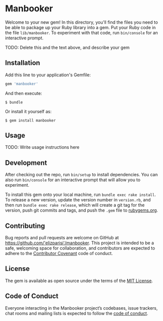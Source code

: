 # Manbooker

Welcome to your new gem! In this directory, you'll find the files you need to be able to package up your Ruby library into a gem. Put your Ruby code in the file `lib/manbooker`. To experiment with that code, run `bin/console` for an interactive prompt.

TODO: Delete this and the text above, and describe your gem

## Installation

Add this line to your application's Gemfile:

```ruby
gem 'manbooker'
```

And then execute:

    $ bundle

Or install it yourself as:

    $ gem install manbooker

## Usage

TODO: Write usage instructions here

## Development

After checking out the repo, run `bin/setup` to install dependencies. You can also run `bin/console` for an interactive prompt that will allow you to experiment.

To install this gem onto your local machine, run `bundle exec rake install`. To release a new version, update the version number in `version.rb`, and then run `bundle exec rake release`, which will create a git tag for the version, push git commits and tags, and push the `.gem` file to [rubygems.org](https://rubygems.org).

## Contributing

Bug reports and pull requests are welcome on GitHub at https://github.com/'elizparisi'/manbooker. This project is intended to be a safe, welcoming space for collaboration, and contributors are expected to adhere to the [Contributor Covenant](http://contributor-covenant.org) code of conduct.

## License

The gem is available as open source under the terms of the [MIT License](https://opensource.org/licenses/MIT).

## Code of Conduct

Everyone interacting in the Manbooker project’s codebases, issue trackers, chat rooms and mailing lists is expected to follow the [code of conduct](https://github.com/'elizparisi'/manbooker/blob/master/CODE_OF_CONDUCT.md).
